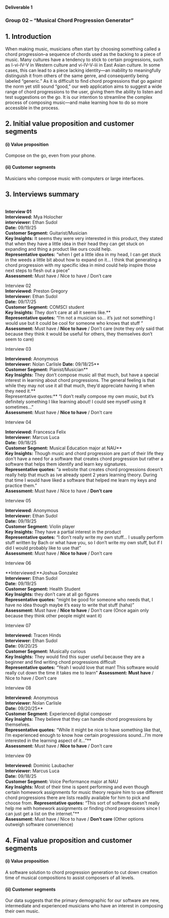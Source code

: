 **Deliverable 1**

### Group 02 – “Musical Chord Progression Generator”

## **1\.** Introduction

When making music, musicians often start by choosing something called a chord progression–a sequence of chords used as the backing to a piece of music. Many cultures have a tendency to stick to certain progressions, such as I-vi-IV-V in Western culture and vi-IV-V-iii in East Asian culture. In some cases, this can lead to a piece lacking identity—an inability to meaningfully distinguish it from others of the same genre, and consequently being labeled “generic.” As it is difficult to find chord progressions that go against the norm yet still sound “good,” our web application aims to suggest a wide range of chord progressions to the user, giving them the ability to listen and test suggestions on the go. It is our intention to streamline the complex process of composing music—and make learning how to do so more accessible in the process.

## **2\.** Initial value proposition and customer segments

#### (i) Value proposition

Compose on the go, even from your phone.

#### (ii) Customer segments

Musicians who compose music with computers or large interfaces.

## **3\.** Interviews summary  

<br/>**Interview 01**  
**Interviewed:** Mya Holocher  
**interviewer:** Ethan Sudol  
**Date:** 09/19/25  
**Customer Segment:** Guitarist/Musician  
**Key Insights:** It seems they were very interested in this product, they stated that when they have a little idea in their head they can get stuck on expanding and thing a product like ours could help.  
**Representative quotes:** “when I get a little idea in my head, I can get stuck in the weeds a little bit about how to expand on it… I think that generating a chord progression with my specific idea in mind could help inspire those next steps to flesh out a piece”  
**Assessment:** Must have / Nice to have / Don’t care  

Interview 02  
**Interviewed:** Preston Gregory  
**Interviewer:** Ethan Sudol <br>
**Date:** 09/17/25 <br>
**Customer Segment:** COMSCI student <br>
**Key Insights:** They don’t care at all it seems like.** <br>
**Representative quotes:** “I’m not a musician so… it’s just not something I would use but it could be cool for someone who knows that stuff ” <br>
**Assessment:** Must have / **Nice to have** / Don’t care (note they only said that because they think it would be useful for others, they themselves don’t seem to care)

Interview 03

**Interviewed:** Anonymous  
**Interviewer:** Nolan Carlisle
**Date:** 09/18/25**  
**Customer Segment:** Pianist/Musician**  
**Key Insights:** They don’t compose music all that much, but have a special interest in learning about chord progressions. The general feeling is that while they may not use it all that much, they’d appreciate having it when they need it.**  
Representative quotes:** “I don’t really compose my own music, but it’s definitely something I like learning about! I could see myself using it sometimes…” <br>
**Assessment:** Must have / **Nice to have** / Don’t care

Interview 04

**Interviewed:** Francesca Felix  
**Interviewer:** Marcus Luca <br>
**Date:** 09/18/25 <br>
**Customer Segment:** Musical Education major at NAU**  <br>
**Key Insights:** Though music and chord progression are part of their life they don't have a need for a software that creates chord progression but rather a software that helps them identify and learn key signatures. <br>
**Representative quotes:** “a website that creates chord progressions doesn't really help that much as ive already spent 2 years learning theory. During that time I would have liked a software that helped me learn my keys and practice them.” <br> 
**Assessment:** Must have / Nice to have / **Don’t care**

Interview 05

**Interviewed:** Anonymous  
**Interviewer:** Ethan Sudol <br>
**Date:** 09/19/25 <br>
**Customer Segment:** Violin player <br>
**Key Insights:** They have a partial interest in the product <br>
**Representative quotes:** “I don’t really write my own stuff… I usually perform stuff written by Bach or what have you, so I don’t write my own stuff, but if I did I would probably like to use that” <br>
**Assessment:** Must have / **Nice to have** / Don’t care

Interview 06

**Interviewed:**Joshua Gonzalez  
**Interviewer:** Ethan Sudol <br>
**Date:** 09/19/25 <br>
**Customer Segment:** Health Student  <br>
**Key Insights:** they don’t care at all go figures  <br>
**Representative quotes:** “might be good for someone who needs that, I have no idea though maybe it’s easy to write that stuff (haha)” <br>
**Assessment:** Must have / **Nice to have** / Don’t care (Once again only because they think other people might want it)

Interview 07

**Interviewed:** Tracen Hinds  
**Interviewer:** Ethan Sudol <br>
**Date:** 09/20/25  
**Customer Segment:** Musically curious  
**Key Insights:** They would find this super useful because they are a beginner and find writing chord progressions difficult <br>
**Representative quotes:** “Yeah I would love that man! This software would really cut down the time it takes me to learn”
**Assessment:** **Must have** / Nice to have / Don’t care

Interview 08

**Interviewed:** Anonymous  
**Interviewer:** Nolan Carlisle <br>
**Date:** 09/20/25**   
**Customer Segment:** Experienced digital composer <br> 
**Key Insights:** They believe that they can handle chord progressions by themselves.  
**Representative quotes:** “While it might be nice to have something like that, I’m experienced enough to know how certain progressions sound...I’m more interested in the learning aspect of it…”**  
**Assessment:** Must have / **Nice to have** / Don’t care

Interview 09

**Interviewed:** Dominic Laubacher  
**Interviewer:** Marcus Luca <br>
**Date:** 09/18/25 <br>
**Customer Segment:** Voice Performance major at NAU  
**Key Insights:** Most of their time is spent performing and even though certain homework assignments for music theory require him to use different chord progressions there are lists readily available for him to pick and choose from.
**Representative quotes:** “This sort of software doesn't really help me with homework assignments or finding chord progressions since I can just get a list on the internet."**  
**Assessment:** Must have / Nice to have / **Don’t care** (Other options outweigh software convenience)

## **4\.** Final value proposition and customer segments

#### (i) Value proposition

A software solution to chord progression generation to cut down creation time of musical compositions to assist composers of all levels.

#### (ii) Customer segments  

Our data suggests that the primary demographic for our software are new, intermediate and experienced musicians who have an interest in composing their own music.
